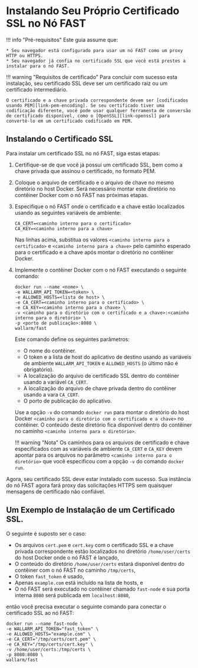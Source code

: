 [link-openssl]:                 https://www.openssl.org/docs/man1.0.2/man1/x509.html
[link-pem-encoding]:            https://www.ssl.com/guide/pem-der-crt-and-cer-x-509-encodings-and-conversions/


#   Instalando Seu Próprio Certificado SSL no Nó FAST

!!! info "Pré-requisitos"
    Este guia assume que:
    
    * Seu navegador está configurado para usar um nó FAST como um proxy HTTP ou HTTPS.
    * Seu navegador já confia no certificado SSL que você está prestes a instalar para o nó FAST.

!!! warning "Requisitos de certificado"
    Para concluir com sucesso esta instalação, seu certificado SSL deve ser um certificado raiz ou um certificado intermediário.
    
    O certificado e a chave privada correspondente devem ser [codificados usando PEM][link-pem-encoding]. Se seu certificado tiver uma codificação diferente, você pode usar qualquer ferramenta de conversão de certificado disponível, como o [OpenSSL][link-openssl] para convertê-lo em um certificado codificado em PEM.

##  Instalando o Certificado SSL

Para instalar um certificado SSL no nó FAST, siga estas etapas:
1.  Certifique-se de que você já possui um certificado SSL, bem como a chave privada que assinou o certificado, no formato PEM.

2.  Coloque o arquivo de certificado e o arquivo de chave no mesmo diretório no host Docker. Será necessário montar este diretório no contêiner Docker com o nó FAST nas próximas etapas.

3.  Especifique o nó FAST onde o certificado e a chave estão localizados usando as seguintes variáveis de ambiente:

    ```
    CA_CERT=<caminho interno para o certificado>
    CA_KEY=<caminho interno para a chave>
    ```
    
    Nas linhas acima, substitua os valores `<caminho interno para o certificado>` e `<caminho interno para a chave>` pelo caminho esperado para o certificado e a chave após montar o diretório no contêiner Docker.

4.  Implemente o contêiner Docker com o nó FAST executando o seguinte comando:

    ```
    docker run --name <nome> \ 
    -e WALLARM_API_TOKEN=<token> \
    -e ALLOWED_HOSTS=<lista de host> \
    -e CA_CERT=<caminho interno para o certificado> \
    -e CA_KEY=<caminho interno para a chave> \
    -v <caminho para o diretório com o certificado e a chave>:<caminho interno para o diretório> \
    -p <porto de publicação>:8080 \
    wallarm/fast
    ```
    
    Este comando define os seguintes parâmetros:
    
    * O nome do contêiner.
    * O token e a lista de host do aplicativo de destino usando as variáveis de ambiente `WALLARM_API_TOKEN` e `ALLOWED_HOSTS` (o último não é obrigatório).
    * A localização do arquivo de certificado SSL dentro do contêiner usando a variável `CA_CERT`.
    * A localização do arquivo de chave privada dentro do contêiner usando a vara `CA_CERT`.
    * O porto de publicação do aplicativo.
    
    Use a opção `-v` do comando `docker run` para montar o diretório do host Docker `<caminho para o diretório com o certificado e a chave>` no contêiner. O conteúdo deste diretório fica disponível dentro do contêiner no caminho `<caminho interno para o diretório>`. 
        
    !!! warning "Nota"
        Os caminhos para os arquivos de certificado e chave especificados com as variáveis de ambiente `CA_CERT` e `CA_KEY` devem apontar para os arquivos no parâmetro `<caminho interno para o diretório>` que você especificou com a opção `-v` do comando `docker run`.   

Agora, seu certificado SSL deve estar instalado com sucesso. Sua instância do nó FAST agora fará proxy das solicitações HTTPS sem quaisquer mensagens de certificado não confiável.


##  Um Exemplo de Instalação de um Certificado SSL.

O seguinte é suposto ser o caso:
* Os arquivos `cert.pem` e `cert.key` com o certificado SSL e a chave privada correspondente estão localizados no diretório `/home/user/certs` do host Docker onde o nó FAST é lançado,
* O conteúdo do diretório `/home/user/certs` estará disponível dentro do contêiner com o nó FAST no caminho `/tmp/certs`,
* O token `fast_token` é usado,
* Apenas `example.com` está incluído na lista de hosts, e
* O nó FAST será executado no contêiner chamado `fast-node` e sua porta interna `8080` será publicada em `localhost:8080`,

então você precisa executar o seguinte comando para conectar o certificado SSL ao nó FAST:

```
docker run --name fast-node \
-e WALLARM_API_TOKEN="fast_token" \
-e ALLOWED_HOSTS="example.com" \
-e CA_CERT="/tmp/certs/cert.pem" \
-e CA_KEY="/tmp/certs/cert.key" \
-v /home/user/certs:/tmp/certs \
-p 8080:8080 \
wallarm/fast
```